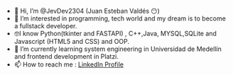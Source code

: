 - 👋 Hi, I’m @JevDev2304 (Juan Esteban Valdés 😶)
- 👀 I’m interested in programming, tech world and my dream is to become a fullstack developer.
- 🤓I know Python(tkinter and FASTAPI) , C++,Java, MYSQL,SQLite  and Javascript (HTML5 and CSS) and OOP.
- 🌱 I’m currently learning system engineering in Universidad de Medellín and frontend development in Platzi.
- 📫 How to reach me : [LinkedIn Profile](https://www.linkedin.com/in/juanesvaldesospina/ "Linkedin Profile")

<!---
JevDev2304/JevDev2304 is a ✨ special ✨ repository because its `README.md` (this file) appears on your GitHub profile.
You can click the Preview link to take a look at your changes.
--->
